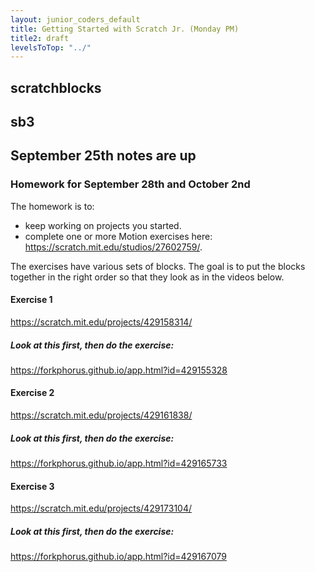 ```yaml
---
layout: junior_coders_default
title: Getting Started with Scratch Jr. (Monday PM)
title2: draft
levelsToTop: "../"
---
```


## scratchblocks

## sb3


## September 25th notes are up 

### Homework for September 28th and October 2nd

The homework is to: 

* keep working on projects you started.
* complete one or more Motion exercises here: <https://scratch.mit.edu/studios/27602759/>. 

The exercises have various sets of blocks. The goal is to put the blocks together in the right order so that they look as in the videos below.

#### Exercise 1

https://scratch.mit.edu/projects/429158314/

##### Look at this first, then do the exercise:

https://forkphorus.github.io/app.html?id=429155328

#### Exercise 2

https://scratch.mit.edu/projects/429161838/


##### Look at this first, then do the exercise:

https://forkphorus.github.io/app.html?id=429165733

#### Exercise 3

https://scratch.mit.edu/projects/429173104/


##### Look at this first, then do the exercise:

https://forkphorus.github.io/app.html?id=429167079
